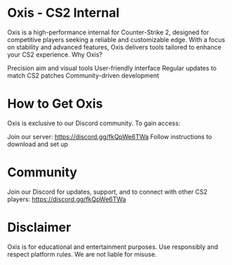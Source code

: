 # Oxis - CS2 Internal
Oxis is a high-performance internal for Counter-Strike 2, designed for competitive players seeking a reliable and customizable edge. With a focus on stability and advanced features, Oxis delivers tools tailored to enhance your CS2 experience.
Why Oxis?

Precision aim and visual tools
User-friendly interface
Regular updates to match CS2 patches
Community-driven development

# How to Get Oxis
Oxis is exclusive to our Discord community. To gain access:

Join our server: https://discord.gg/fkQpWe6TWa
Follow instructions to download and set up


# Community
Join our Discord for updates, support, and to connect with other CS2 players: https://discord.gg/fkQpWe6TWa

# Disclaimer
Oxis is for educational and entertainment purposes. Use responsibly and respect platform rules. We are not liable for misuse.
